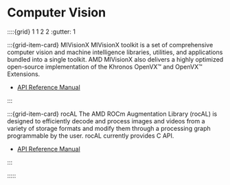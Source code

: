 # Computer Vision

::::{grid} 1 1 2 2
:gutter: 1

:::{grid-item-card} MIVisionX
MIVisionX toolkit is a set of comprehensive computer vision and machine intelligence libraries, utilities, and applications bundled into a single toolkit. AMD MIVisionX also delivers a highly optimized open-source implementation of the Khronos OpenVX™ and OpenVX™ Extensions. 

- [API Reference Manual](https://rocmdocs.amd.com/projects/MIVisionX/en/latest/)

:::

:::{grid-item-card} rocAL
The AMD ROCm Augmentation Library (rocAL) is designed to efficiently decode and process images and videos from a variety of storage formats and modify them through a processing graph programmable by the user. rocAL currently provides C API. 

- [API Reference Manual](https://rocmdocs.amd.com/projects/rocAL/en/latest/)

:::

:::::

